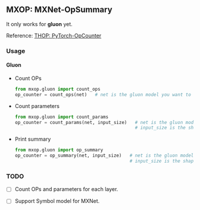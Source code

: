 ## MXOP: MXNet-OpSummary    
It only works for **gluon** yet.     
    
Reference: [THOP: PyTorch-OpCounter](https://github.com/Lyken17/pytorch-OpCounter)    

### Usage
#### Gluon
* Count OPs    
    ```python
    from mxop.gluon import count_ops
    op_counter = count_ops(net)   # net is the gluon model you want to count OPs 
    ```
* Count parameters    
    ```python
    from mxop.gluon import count_params
    op_counter = count_params(net, input_size)   # net is the gluon model you want to count OPs
                                                 # input_size is the shape of your input 
    ```
* Print summary     
    ```python
    from mxop.gluon import op_summary
    op_counter = op_summary(net, input_size)   # net is the gluon model you want to count OPs 
                                               # input_size is the shape of your input 
    ```

### TODO
    
- [ ] Count OPs and parameters for each layer.
- [ ] Support Symbol model for MXNet.      
 